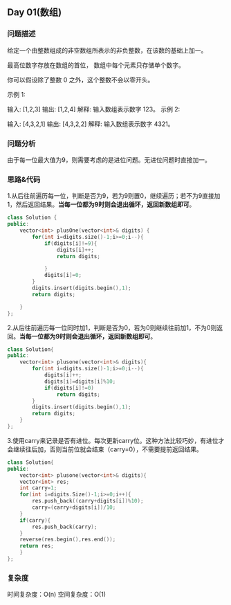 ## Day 01(数组)

### 问题描述
给定一个由整数组成的非空数组所表示的非负整数，在该数的基础上加一。

最高位数字存放在数组的首位， 数组中每个元素只存储单个数字。

你可以假设除了整数 0 之外，这个整数不会以零开头。

示例 1:

输入: [1,2,3]
输出: [1,2,4]
解释: 输入数组表示数字 123。
示例 2:

输入: [4,3,2,1]
输出: [4,3,2,2]
解释: 输入数组表示数字 4321。

### 问题分析
由于每一位最大值为9，则需要考虑的是进位问题。无进位问题时直接加一。

### 思路&代码
1.从后往前遍历每一位，判断是否为9，若为9则置0，继续遍历；若不为9直接加1，然后返回结果。**当每一位都为9时则会退出循环，返回新数组即可**。
``` c++
class Solution {
public:
    vector<int> plusOne(vector<int>& digits) {
        for(int i=digits.size()-1;i>=0;i--){
            if(digits[i]!=9){
                digits[i]++;
                return digits;

            }
            digits[i]=0;
        }
        digits.insert(digits.begin(),1);
        return digits;

    }
};
```
2.从后往前遍历每一位同时加1，判断是否为0，若为0则继续往前加1，不为0则返回。**当每一位都为9时则会退出循环，返回新数组即可**。
``` c++
class Solution{
public:
	vector<int> plusone(vector<int>& digits){
		for(int i=digits.size()-1;i>=0;i--){
			digits[i]++;
			digits[i]=digits[i]%10;
			if(digits[i]!=0)
				return digits;
		}
		digits.insert(digits.begin(),1);
		return digits;
	}
};
```
3.使用carry来记录是否有进位。每次更新carry位。这种方法比较巧妙，有进位才会继续往后加，否则当前位就会结束（carry=0），不需要提前返回结果。
``` c++
class Solution{
public:
	vector<int> plusone(vector<int>& digits){
	vector<int> res;
	int carry=1;
	for(int i=digits.Size()-1;i>=0;i++){
		res.push_back((carry+digits[i])%10);
		carry=(carry+digits[i])/10;
	}
	if(carry){
		res.push_back(carry);
	}
	reverse(res.begin(),res.end());
	return res;
	}
};
```
### 复杂度
时间复杂度：O(n)
空间复杂度：O(1)
